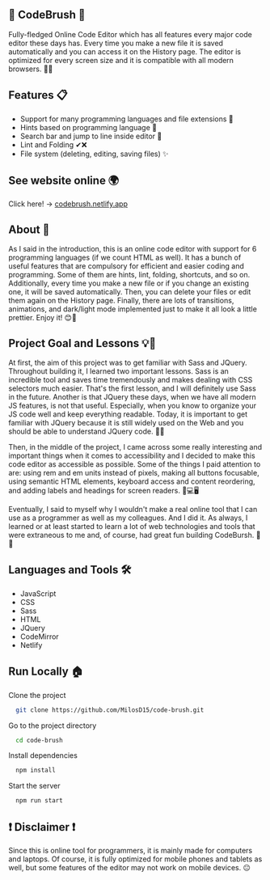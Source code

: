 
## 💎 CodeBrush 💎

Fully-fledged Online Code Editor which has all features every major code editor these 
days has. Every time you make a new file it is saved automatically and you can access 
it on the History page. The editor is optimized for every screen size and it is compatible 
with all modern browsers. 🤩💯

## Features 📋

- Support for many programming languages and file extensions 🌟
- Hints based on programming language 🤝
- Search bar and jump to line inside editor 🙌
- Lint and Folding ✔❌
- File system (deleting, editing, saving files) ✨

## See website online 🌍

Click here! -> [codebrush.netlify.app](https://codebrush.netlify.app/)

## About 🚀

As I said in the introduction, this is an online code editor with support 
for 6 programming languages (if we count HTML as well). It has a bunch of 
useful features that are compulsory for efficient and easier coding and 
programming. Some of them are hints, lint, folding, shortcuts, and so on. 
Additionally, every time you make a new file or if you change an existing 
one, it will be saved automatically. Then, you can delete your files or 
edit them again on the History page. Finally, there are lots of transitions, 
animations, and dark/light mode implemented just to make it all look a little 
prettier. Enjoy it! 😊🤗

## Project Goal and Lessons 💡🏁

At first, the aim of this project was to get familiar with Sass and JQuery. 
Throughout building it, I learned two important lessons. Sass is an incredible 
tool and saves time tremendously and makes dealing with CSS selectors much easier. 
That's the first lesson, and I will definitely use Sass in the future. Another is 
that JQuery these days, when we have all modern JS features, is not that useful. 
Especially, when you know to organize your JS code well and keep everything readable. 
Today, it is important to get familiar with JQuery because it is still widely used 
on the Web and you should be able to understand JQuery code. 🧠😉

Then, in the middle of the project, I came across some really interesting and 
important things when it comes to accessibility and I decided to make this code 
editor as accessible as possible. Some of the things I paid attention to are: 
using rem and em units instead of pixels, making all buttons focusable, using 
semantic HTML elements, keyboard access and content reordering, and adding labels 
and headings for screen readers. 📱💻🖥

Eventually, I said to myself why I wouldn't make a real online tool that I can 
use as a programmer as well as my colleagues. And I did it. As always, I learned 
or at least started to learn a lot of web technologies and tools that were 
extraneous to me and, of course, had great fun building CodeBursh. 💫💎

## Languages and Tools 🛠

- JavaScript
- CSS
- Sass
- HTML
- JQuery
- CodeMirror
- Netlify

## Run Locally 🏠

Clone the project

```bash
  git clone https://github.com/MilosD15/code-brush.git
```

Go to the project directory

```bash
  cd code-brush
```

Install dependencies

```bash
  npm install
```

Start the server

```bash
  npm run start
```

## ❗ Disclaimer ❗

Since this is online tool for programmers, it is mainly made for computers and 
laptops. Of course, it is fully optimized for mobile phones and tablets as 
well, but some features of the editor may not work on mobile devices. 😐
